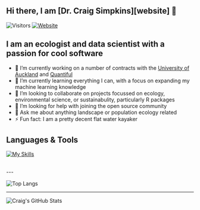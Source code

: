 ## Hi there, I am [Dr. Craig Simpkins][website] 👋

![Visitors](https://api.visitorbadge.io/api/visitors?path=csim063&countColor=%2344cc11)
[![Website](https://img.shields.io/website?label=Website&style=for-the-badge&logo=Netlify&url=https://craig-simpkins.netlify.app/)](https://craig-simpkins.netlify.app/)

## I am an ecologist and data scientist with a passion for cool software
- 🔭 I’m currently working on a number of contracts with the [University of Auckland](https://www.auckland.ac.nz/en.html) and [Quantiful](https://quantiful.ai/) 
- 🌱 I’m currently learning everything I can, with a focus on expanding my machine learning knowledge
- 👯 I’m looking to collaborate on projects focussed on ecology, environmental science, or sustainabulity, particularly R packages
- 🤔 I’m looking for help with joining the open source community
- 💬 Ask me about anything landscape or population ecology related
- ⚡ Fun fact: I am a pretty decent flat water kayaker


## Languages & Tools
[![My Skills](https://skillicons.dev/icons?i=py,r,julia,cpp,tensorflow,mysql,postgres,html,css,latex,bash,git,github,githubactions,gitlab,docker,vscode,aws,netlify&theme=light)](https://skillicons.dev)

<br/>
---

![Top Langs](https://github-readme-stats.vercel.app/api/top-langs/?username=csim063&layout=compact)


---
![Craig's GitHub Stats](https://github-readme-stats.vercel.app/api?username=csim063)
